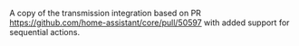 A copy of the transmission integration based on PR https://github.com/home-assistant/core/pull/50597 with added support for sequential actions.
